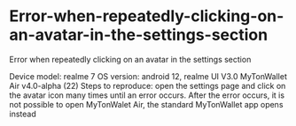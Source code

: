 # Error-when-repeatedly-clicking-on-an-avatar-in-the-settings-section
Error when repeatedly clicking on an avatar in the settings section

Device model: realme 7
OS version: android 12, realme UI V3.0
MyTonWallet Air v4.0-alpha (22)
Steps to reproduce: open the settings page and click on the avatar icon many times until an error occurs.
After the error occurs, it is not possible to open MyTonWalet Air, the standard MyTonWallet app opens instead 